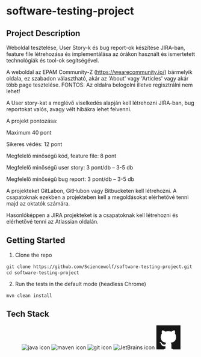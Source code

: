 # software-testing-project

## Project Description
Weboldal tesztelése, User Story-k és bug report-ok készítése JIRA-ban, feature file létrehozása és implementálása az órákon használt és ismertetett technológiák és tool-ok segítségével. 

A weboldal az EPAM Community-Z (https://wearecommunity.io/) bármelyik oldala, ez szabadon választható, akár az 'About' vagy 'Articles' vagy akár több page tesztelése. FONTOS: Az oldalra belogolni illetve regisztrálni nem lehet! 

A User story-kat a meglévő viselkedés alapján kell létrehozni JIRA-ban, bug reportokat valós, avagy vélt hibákra lehet felvenni. 

A projekt pontozása: 

Maximum 40 pont 

Sikeres védés: 12 pont 

Megfelelő minőségű kód, feature file: 8 pont 

Megfelelő minőségű user story: 3 pont/db – 3-5 db 

Megfelelő minőségű bug report: 3 pont/db – 3-5 db 

A projekteket GitLabon, GitHubon vagy Bitbucketen kell létrehozni. A csapatoknak ezekben a projekteben kell a megoldásokat elérhetővé tenni majd az oktatók számára. 

Hasonlóképpen a JIRA projekteket is a csapatoknak kell létrehozni és elérhetővé tenni az Atlassian oldalán. 

## Getting Started
1. Clone the repo
```shell
git clone https://github.com/Sciencewolf/software-testing-project.git
cd software-testing-project
```
2. Run the tests in the default mode (headless Chrome)
```shell
mvn clean install
```

## Tech Stack
<p align="center">
    <img src="https://www.vectorlogo.zone/logos/java/java-icon.svg" alt="java icon" />
    <img src="https://www.vectorlogo.zone/logos/apache_maven/apache_maven-icon.svg" alt="maven icon" />
    <img src="https://www.vectorlogo.zone/logos/git-scm/git-scm-icon.svg" alt="git icon" />
    <img src="https://www.vectorlogo.zone/logos/jetbrains/jetbrains-icon.svg" alt="JetBrains icon" />
    <img src="https://raw.githubusercontent.com/edent/SuperTinyIcons/master/images/svg/github.svg" alt="github icon" width="64" height="64"/>
</p>